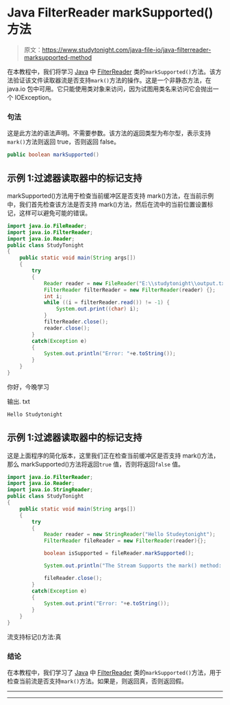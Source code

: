 # Java FilterReader markSupported()方法

> 原文：<https://www.studytonight.com/java-file-io/java-filterreader-marksupported-method>

在本教程中，我们将学习 [Java](https://www.studytonight.com/java/) 中 [FilterReader](https://www.studytonight.com/java-file-io/java-filterreader) 类的`markSupported()`方法。该方法验证该文件读取器流是否支持`mark()`方法的操作。这是一个非静态方法，在 java.io 包中可用。它只能使用类对象来访问，因为试图用类名来访问它会抛出一个 IOException。

### 句法

这是此方法的语法声明。不需要参数。该方法的返回类型为布尔型，表示支持`mark()`方法则返回 true，否则返回 false。

```java
public boolean markSupported() 
```

## 示例 1:过滤器读取器中的标记支持

markSupported()方法用于检查当前缓冲区是否支持 mark()方法，在当前示例中，我们首先检查该方法是否支持 mark()方法，然后在流中的当前位置设置标记，这样可以避免可能的错误。

```java
import java.io.FileReader;
import java.io.FilterReader;
import java.io.Reader;
public class StudyTonight 
{
	public static void main(String args[])
	{
		try
		{
			Reader reader = new FileReader("E:\\studytonight\\output.txt");  
			FilterReader filterReader = new FilterReader(reader) {};  
			int i;  
			while ((i = filterReader.read()) != -1) {  
				System.out.print((char) i);  
			}  
			filterReader.close();  
			reader.close();  
		}
		catch(Exception e)
		{
			System.out.println("Error: "+e.toString());
		}
	}
} 
```

你好，今晚学习

输出. txt

```java
Hello Studytonight
```

## 示例 1:过滤器读取器中的标记支持

这是上面程序的简化版本，这里我们正在检查当前缓冲区是否支持 mark()方法，那么 markSupported()方法将返回`true` 值，否则将返回`false` 值。

```java
import java.io.FilterReader;
import java.io.Reader;
import java.io.StringReader;
public class StudyTonight 
{
	public static void main(String args[])
	{
		try
		{
			Reader reader = new StringReader("Hello Studeytonight"); 
			FilterReader fileReader = new FilterReader(reader){};

			boolean isSupported = fileReader.markSupported();

			System.out.println("The Stream Supports the mark() method: "+isSupported);

			fileReader.close(); 
		}
		catch(Exception e)
		{
			System.out.print("Error: "+e.toString());
		}
	} 
}
```

流支持标记()方法:真

### 结论

在本教程中，我们学习了 [Java](https://www.studytonight.com/java/) 中 [FilterReader](https://www.studytonight.com/java-file-io/java-filterreader) 类的`markSupported()`方法，用于检查当前流是否支持`mark()`方法。如果是，则返回真，否则返回假。

* * *

* * *